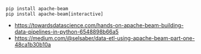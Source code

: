 ``` shell
pip install apache-beam
pip install apache-beam[interactive]
```

* <https://towardsdatascience.com/hands-on-apache-beam-building-data-pipelines-in-python-6548898b66a5>
* <https://medium.com/@selsaber/data-etl-using-apache-beam-part-one-48ca1b30b10a>
